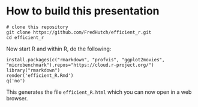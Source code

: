 # How to build this presentation

```
# clone this repository
git clone https://github.com/FredHutch/efficient_r.git
cd efficient_r
```

Now start R and within R, do the following:


```{r}
install.packages(c("rmarkdown", "profvis", "ggplot2movies",
"microbenchmark"),repos="https://cloud.r-project.org/")
library("rmarkdown")
render('efficient_R.Rmd')
q('no')
```

This generates the file `efficient_R.html` which you can now
open in a web browser.
